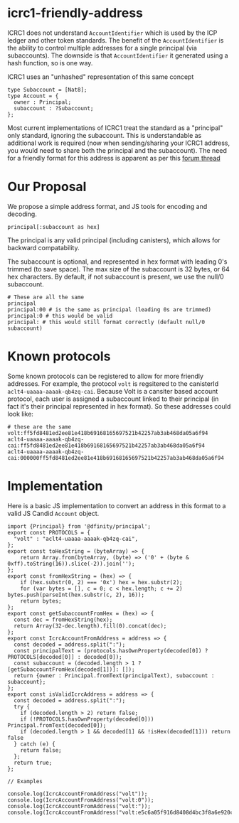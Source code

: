 # icrc1-friendly-address
ICRC1 does not understand `AccountIdentifier` which is used by the ICP ledger and other token standards. The benefit of the `AccountIdentifier` is the ability to control multiple addresses for a single principal (via subaccounts). The downside is that `AccountIdentifier` it generated using a hash function, so is one way.

ICRC1 uses an "unhashed" representation of this same concept
```
type Subaccount = [Nat8];
type Account = {
  owner : Principal;
  subaccount : ?Subaccount;
};
```

Most current implementations of ICRC1 treat the standard as a "principal" only standard, ignoring the subaccount. This is understandable as additional work is required (now when sending/sharing your ICRC1 address, you would need to share both the principal and the subaccount). The need for a friendly format for this address is apparent as per this [forum thread](https://forum.dfinity.org/t/icrc-1-account-human-readable-format/14682/38)

# Our Proposal
We propose a simple address format, and JS tools for encoding and decoding.
```
principal[:subaccount as hex]
```
The principal is any valid principal (including canisters), which allows for backward compatability. 

The subaccount is optional, and represented in hex format with leading 0's trimmed (to save space). The max size of the subaccount is 32 bytes, or 64 hex characters. By default, if not subaccount is present, we use the null/0 subaccount.

```
# These are all the same
principal
principal:00 # is the same as principal (leading 0s are trimmed)
principal:0 # this would be valid
principal: # this would still format correctly (default null/0 subaccount)
```

# Known protocols
Some known protocols can be registered to allow for more friendly addresses. For example, the protocol `volt` is regsitered to the canisterId `aclt4-uaaaa-aaaak-qb4zq-cai`. Because Volt is a cansiter based account protocol, each user is assigned a subaccount linked to their principal (in fact it's their principal represented in hex format). So these addresses could look like:
```
# these are the same
volt:ff5fd8481ed2ee81e418b69168165697521b42257ab3ab468da05a6f94
aclt4-uaaaa-aaaak-qb4zq-cai:ff5fd8481ed2ee81e418b69168165697521b42257ab3ab468da05a6f94
aclt4-uaaaa-aaaak-qb4zq-cai:000000ff5fd8481ed2ee81e418b69168165697521b42257ab3ab468da05a6f94
```

# Implementation
Here is a basic JS implementation to convert an address in this format to a valid JS Candid `Account` object.
```
import {Principal} from '@dfinity/principal';
export const PROTOCOLS = {
  "volt" : "aclt4-uaaaa-aaaak-qb4zq-cai",
};
export const toHexString = (byteArray) => {
    return Array.from(byteArray, (byte) => ('0' + (byte & 0xff).toString(16)).slice(-2)).join('');
};
export const fromHexString = (hex) => {
    if (hex.substr(0, 2) === '0x') hex = hex.substr(2);
    for (var bytes = [], c = 0; c < hex.length; c += 2) bytes.push(parseInt(hex.substr(c, 2), 16));
    return bytes;
};
export const getSubaccountFromHex = (hex) => {
  const dec = fromHexString(hex);
  return Array(32-dec.length).fill(0).concat(dec);
};
export const IcrcAccountFromAddress = address => {
  const decoded = address.split(":");
  const principalText = (protocols.hasOwnProperty(decoded[0]) ? PROTOCOLS[decoded[0]] : decoded[0]);
  const subaccount = (decoded.length > 1 ? [getSubaccountFromHex(decoded[1])]: []);
  return {owner : Principal.fromText(principalText), subaccount : subaccount};
};
export const isValidIcrcAddress = address => {
  const decoded = address.split(":");
  try {
    if (decoded.length > 2) return false;
    if (!PROTOCOLS.hasOwnProperty(decoded[0])) Principal.fromText(decoded[0]);
    if (decoded.length > 1 && decoded[1] && !isHex(decoded[1])) return false
  } catch (e) {
    return false;
  };
  return true;
};

// Examples

console.log(IcrcAccountFromAddress("volt"));
console.log(IcrcAccountFromAddress("volt:0"));
console.log(IcrcAccountFromAddress("volt:"));
console.log(IcrcAccountFromAddress("volt:e5c6a05f916d8408d4bc3f8a6e920cf9330ad3344d5505c534e6048e02"));
```

